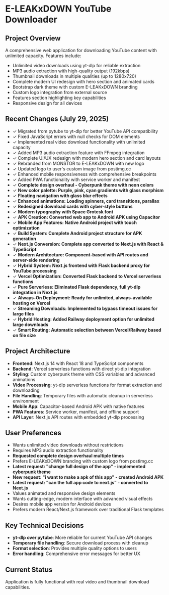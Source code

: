 # E-LEAKxDOWN YouTube Downloader

## Project Overview
A comprehensive web application for downloading YouTube content with unlimited capacity. Features include:
- Unlimited video downloads using yt-dlp for reliable extraction
- MP3 audio extraction with high-quality output (192kbps)
- Thumbnail downloads in multiple qualities (up to 1280x720)
- Complete modern UI redesign with hero section and animated cards
- Bootstrap dark theme with custom E-LEAKxDOWN branding
- Custom logo integration from external source
- Features section highlighting key capabilities
- Responsive design for all devices

## Recent Changes (July 29, 2025)
- ✓ Migrated from pytube to yt-dlp for better YouTube API compatibility
- ✓ Fixed JavaScript errors with null checks for DOM elements
- ✓ Implemented real video download functionality with unlimited capacity
- ✓ Added MP3 audio extraction feature with FFmpeg integration
- ✓ Complete UI/UX redesign with modern hero section and card layouts
- ✓ Rebranded from MONSTOR to E-LEAKxDOWN with new logo
- ✓ Updated logo to user's custom image from postimg.cc
- ✓ Enhanced mobile responsiveness with comprehensive breakpoints
- ✓ Added PWA functionality with service worker and manifest
- ✓ **Complete design overhaul - Cyberpunk theme with neon colors**
- ✓ **New color palette: Purple, pink, cyan gradients with glass morphism**
- ✓ **Floating navigation with glass blur effects**
- ✓ **Enhanced animations: Loading spinners, card transitions, parallax**
- ✓ **Redesigned download cards with cyber-style buttons**
- ✓ **Modern typography with Space Grotesk font**
- ✓ **APK Creation: Converted web app to Android APK using Capacitor**
- ✓ **Mobile App Features: Native Android project with touch optimization**
- ✓ **Build System: Complete Android project structure for APK generation**
- ✓ **Next.js Conversion: Complete app converted to Next.js with React & TypeScript**
- ✓ **Modern Architecture: Component-based with API routes and server-side rendering**
- ✓ **Hybrid System: Next.js frontend with Flask backend proxy for YouTube processing**
- ✓ **Vercel Optimization: Converted Flask backend to Vercel serverless functions**
- ✓ **Pure Serverless: Eliminated Flask dependency, full yt-dlp integration in Next.js**
- ✓ **Always-On Deployment: Ready for unlimited, always-available hosting on Vercel**
- ✓ **Streaming Downloads: Implemented to bypass timeout issues for large files**
- ✓ **Hybrid Hosting: Added Railway deployment option for unlimited large downloads**
- ✓ **Smart Routing: Automatic selection between Vercel/Railway based on file size**

## Project Architecture
- **Frontend**: Next.js 14 with React 18 and TypeScript components
- **Backend**: Vercel serverless functions with direct yt-dlp integration
- **Styling**: Custom cyberpunk theme with CSS variables and advanced animations
- **Video Processing**: yt-dlp serverless functions for format extraction and downloading
- **File Handling**: Temporary files with automatic cleanup in serverless environment
- **Mobile App**: Capacitor-based Android APK with native features
- **PWA Features**: Service worker, manifest, and offline support
- **API Layer**: Next.js API routes with embedded yt-dlp processing

## User Preferences
- Wants unlimited video downloads without restrictions
- Requires MP3 audio extraction functionality  
- **Requested complete design overhaul multiple times**
- Prefers E-LEAKxDOWN branding with custom logo from postimg.cc
- **Latest request: "change full design of the app" - implemented cyberpunk theme**
- **New request: "i want to make a apk of this app" - created Android APK**
- **Latest request: "can the full app code to next.js" - converted to Next.js**
- Values animated and responsive design elements
- Wants cutting-edge, modern interface with advanced visual effects
- Desires mobile app version for Android devices
- Prefers modern React/Next.js framework over traditional Flask templates

## Key Technical Decisions
- **yt-dlp over pytube**: More reliable for current YouTube API changes
- **Temporary file handling**: Secure download process with cleanup
- **Format selection**: Provides multiple quality options to users
- **Error handling**: Comprehensive error messages for better UX

## Current Status
Application is fully functional with real video and thumbnail download capabilities.